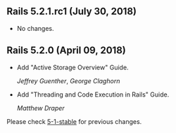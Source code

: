 ## Rails 5.2.1.rc1 (July 30, 2018) ##

*   No changes.


## Rails 5.2.0 (April 09, 2018) ##

*   Add "Active Storage Overview" Guide.

    *Jeffrey Guenther*, *George Claghorn*

*   Add "Threading and Code Execution in Rails" Guide.

    *Matthew Draper*


Please check [5-1-stable](https://github.com/rails/rails/blob/5-1-stable/guides/CHANGELOG.md) for previous changes.
